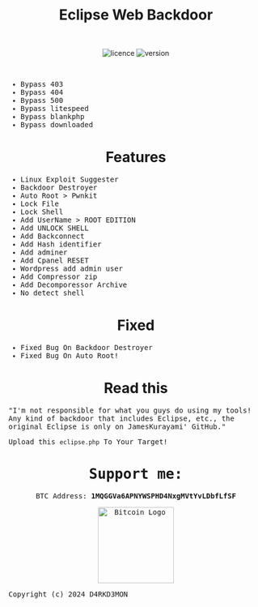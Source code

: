 
<div align="center"><h1>Eclipse Web Backdoor</h1></div>
<br>

<div align="center">
  
![licence](https://img.shields.io/badge/LICENE-GPL2.0-ebcb8b?style=flat-square)
![version](https://img.shields.io/badge/VERSION-1.0.2-a3be8c?style=flat-square)
  
 </div>
<br>

<samp>

* Bypass 403
* Bypass 404
* Bypass 500
* Bypass litespeed
* Bypass blankphp
* Bypass downloaded

</samp>

<div align="center"><h1>Features</h1></div>

<samp>

* Linux Exploit Suggester
* Backdoor Destroyer
* Auto Root > Pwnkit 
* Lock File
* Lock Shell
* Add UserName > ROOT EDITION
* Add UNLOCK SHELL
* Add Backconnect
* Add Hash identifier
* Add adminer
* Add Cpanel RESET
* Wordpress add admin user
* Add Compressor zip
* Add Decomporessor Archive
* No detect shell


</samp>
  
<div align="center"><h1>Fixed</h1></div>

<samp>
  
* Fixed Bug On Backdoor Destroyer
* Fixed Bug On Auto Root!

</samp>

<div align="center"><h1>Read this</h1></div>

<samp>

"I'm not responsible for what you guys do using my tools! Any kind of backdoor that includes Eclipse, etc., the original Eclipse is only on JamesKurayami' GitHub."

Upload this `eclipse.php` To Your Target!

<div align="center">
    <h1>Support me:</h1>
    <p>BTC Address: <strong>1MQGGVa6APNYWSPHD4NxgMVtYvLDbfLfSF</strong></p>
    <a> <fLfSF">
        <img src="https://upload.wikimedia.org/wikipedia/commons/4/46/Bitcoin.svg" alt="Bitcoin Logo" width="150">
    </a>
</div>

Copyright (c) 2024 D4RKD3MON
</samp>
